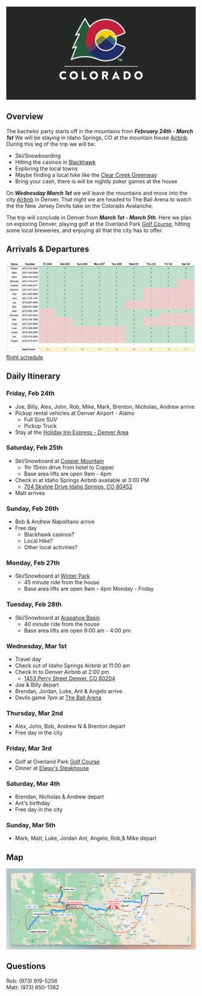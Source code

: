 ![header image](assets/CO_hero.png)

## Overview

The bachelor party starts off in the mountains from ***February 24th - March 1st***
We will be staying in Idaho Springs, CO at the mountain house <a href="https://abnb.me/MNlRSeE16ub" target="_blank">Airbnb</a>.
During this leg of the trip we will be:
- Ski/Snowboarding
- Hitting the casinos in <a href="https://www.google.com/maps/dir/704+Skyline+Drive,+Idaho+Springs,+CO+80452/Black+Hawk,+Colorado/@39.766746,-105.6054749,11z/data=!3m1!4b1!4m14!4m13!1m5!1m1!1s0x876ba4c4f6ff1911:0xb42a24ec78508723!2m2!1d-105.5329892!2d39.7321694!1m5!1m1!1s0x876bbc7a8ccbb8fb:0x4935b9a9c9693666!2m2!1d-105.4938853!2d39.7969322!3e0" target="_blank">Blackhawk</a>
- Exploring the local towns 
- Maybe finding a local hike like the <a href="https://www.alltrails.com/trail/us/colorado/clear-creek-greenway?p=-1" target="_blank">Clear Creek Greenway</a>
- Bring your cash, there is will be nightly poker games at the house

On ***Wednesday March 1st*** we will leave the mountains and move into the city <a href="http://www.airbnb.com/rooms/1402409" target="_blank">Airbnb</a> in Denver. That night we are headed to The Ball Arena to watch the the New Jersey Devils take on the Colorado Avalanche.

The trip will conclude in Denver from ***March 1st - March 5th***. Here we plan on exploring Denver, playing golf at the Overland Park <a href="https://www.cityofdenvergolf.com/overland_park" target="_blank">Golf Course</a>, hitting some local breweries, and enjoying all that the city has to offer. 

## Arrivals & Departures 

![arrivals](assets/arrivals_v3.png)
[flight schedule](Arrivals-Departures)

## Daily Itinerary 

### Friday, Feb 24th
- Joe, Billy, Alex, John, Rob, Mike, Mark, Brenton, Nicholas, Andrew arrive
- Pickup rental vehicles at Denver Airport - Alamo
	- Full Size SUV
	- Pickup Truck
- Stay at the <a href="https://www.ihg.com/holidayinnexpress/hotels/us/en/golden/dengo/hoteldetail" target="_blank">Holiday Inn Express - Denver Area</a>

### Saturday, Feb 25th
- Ski/Snowboard at <a href="http://coppercolorado.com" target="_blank">Copper Mountain</a>
	- 1hr 15min drive from hotel to Copper
	- Base area lifts are open 9am - 4pm
- Check in at Idaho Springs Airbnb available at 3:00 PM
	- [704 Skyline Drive Idaho Springs, CO 80452](https://maps.apple.com/?address=704%20Skyline%20Dr,%20Idaho%20Springs,%20CO%20%2080452,%20United%20States&ll=39.732180,-105.532942&q=704%20Skyline%20Dr&t=m)
- Matt arrives

### Sunday, Feb 26th
- Bob & Andrew Napolitano arrive 
- Free day
	- Blackhawk casinos?
	- Local Hike?
	- Other local activities?

### Monday, Feb 27th
- Ski/Snowboard at <a href="https://www.winterparkresort.com/" target="_blank">Winter Park</a>
	- 45 minute ride from the house
	- Base area lifts are open 9am - 4pm Monday - Friday

### Tuesday, Feb 28th
- Ski/Snowboard at <a href="https://www.arapahoebasin.com/" target="_blank">Arapahoe Basin</a>
	- 40 minute ride from the house
	- Base area lifts are open 9:00 am - 4:00 pm

### Wednesday, Mar 1st
- Travel day
- Check out of Idaho Springs Airbnb at 11:00 am
- Check In to Denver Airbnb at 2:00 pm
	- [1453 Perry Street Denver, CO 80204](https://maps.apple.com/?address=1453%20Perry%20St,%20Denver,%20CO%20%2080204,%20United%20States&ll=39.739481,-105.039654&q=1453%20Perry%20St&t=m)
- Joe & Billy depart
- Brendan, Jordan, Luke, Ant & Angelo arrive
- Devils game 7pm at <a href="https://maps.apple.com/?address=1000%20Chopper%20Cir,%20Denver,%20CO%2080204,%20United%20States&auid=17007286315154119348&ll=39.748650,-105.007635&lsp=9902&q=Ball%20Arena&t=m" target="_blank">The Ball Arena</a>

### Thursday, Mar 2nd
- Alex, John, Bob, Andrew N & Brenton depart
- Free day in the city

### Friday, Mar 3rd
- Golf at Overland Park <a href="https://www.cityofdenvergolf.com/overland_park" target="_blank">Golf Course</a>
- Dinner at <a href="https://www.elways.com/" target="_blank">Elway's Steakhouse</a>

### Saturday, Mar 4th
- Brendan, Nicholas & Andrew depart
- Ant's birthday
- Free day in the city

### Sunday, Mar 5th
- Mark, Matt, Luke, Jordan Ant, Angelo, Rob,& Mike depart

## Map
![map](assets/map.png)

## Questions

Rob: (973) 919-5256 <br>
Matt: (973) 650-1362 <br>
‬ 